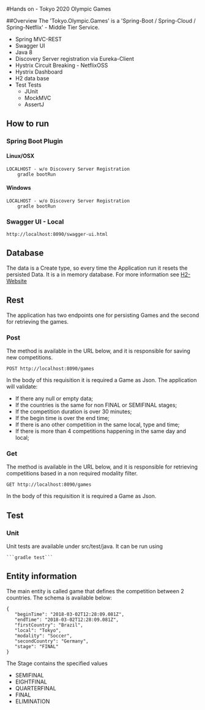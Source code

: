 #Hands on - Tokyo 2020 Olympic Games

##Overview
The 'Tokyo.Olympic.Games' is a 'Spring-Boot / Spring-Cloud / Spring-Netflix' - Middle Tier Service.

* Spring MVC-REST
* Swagger UI
* Java 8
* Discovery Server registration via Eureka-Client
* Hystrix Circuit Breaking - NetflixOSS
* Hystrix Dashboard
* H2 data base
* Test Tests
	* JUnit
	* MockMVC
	* AssertJ

## How to run
### Spring Boot Plugin

#### Linux/OSX
	LOCALHOST - w/o Discovery Server Registration
		gradle bootRun

#### Windows
	LOCALHOST - w/o Discovery Server Registration
		gradle bootRun

### Swagger UI - Local
	http://localhost:8090/swagger-ui.html

## Database
The data is a Create type, so every time the Application run it resets the persisted Data. It is a in memory database. 
For more information see [H2-Website](http://www.h2database.com/html/main.html, "H2")

## Rest
The application has two endpoints one for persisting Games and the second for retrieving the games.
### Post
The method is available in the URL below, and it is responsible for saving new competitions.

```POST http://localhost:8090/games```

In the body of this requisition it is required a Game as Json.
The application will validate:
* If there any null or empty data;
* If the countries is the same for non FINAL or SEMIFINAL stages;
* If the competition duration is over 30 minutes;
* If the begin time is over the end time;
* If there is ano other competition in the same local, type and time;
* If there is more than 4 competitions happening in the same day and local;
### Get
The method is available in the URL below, and it is responsible for retrieving competitions based in a non required modality filter.

```GET http://localhost:8090/games```

In the body of this requisition it is required a Game as Json.

## Test
### Unit
Unit tests are available under src/test/java. It can be run using

    ```gradle test```

## Entity information
The main entity is called game that defines the competition between 2 countries. The schema is available below:
```
{
   "beginTime": "2018-03-02T12:28:09.081Z",
   "endTime": "2018-03-02T12:28:09.081Z",
   "firstCountry": "Brazil",
   "local": "Tokyo",
   "modality": "Soccer",
   "secondCountry": "Germany",
   "stage": "FINAL"
}
```

The Stage contains the specified values
* SEMIFINAL
* EIGHTFINAL
* QUARTERFINAL
* FINAL
* ELIMINATION

